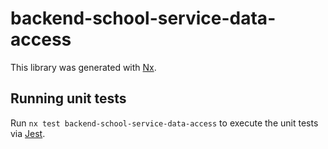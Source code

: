 # backend-school-service-data-access

This library was generated with [Nx](https://nx.dev).

## Running unit tests

Run `nx test backend-school-service-data-access` to execute the unit tests via [Jest](https://jestjs.io).
